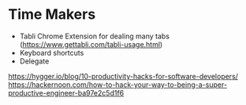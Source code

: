 # Time Makers

- Tabli Chrome Extension for dealing many tabs (https://www.gettabli.com/tabli-usage.html)
- Keyboard shortcuts
- Delegate

https://hygger.io/blog/10-productivity-hacks-for-software-developers/
https://hackernoon.com/how-to-hack-your-way-to-being-a-super-productive-engineer-ba97e2c5d1f6
